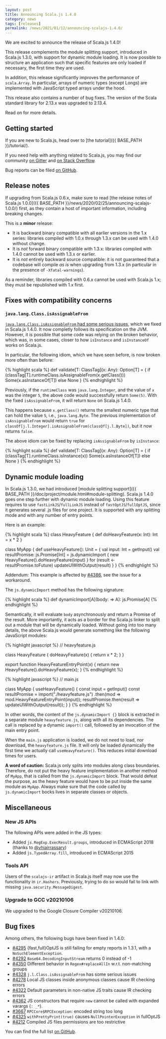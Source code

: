 ```yaml
---
layout: post
title: Announcing Scala.js 1.4.0
category: news
tags: [releases]
permalink: /news/2021/01/12/announcing-scalajs-1.4.0/
---
```



We are excited to announce the release of Scala.js 1.4.0!

This release complements the module splitting support, introduced in Scala.js 1.3.0, with support for dynamic module loading.
It is now possible to structure an application such that specific features are only loaded if necessary, the first time they are used.

In addition, this release significantly improves the performance of `scala.Array`.
In particular, arrays of numeric types (except Longs) are implemented with JavaScript typed arrays under the hood.

This release also contains a number of bug fixes.
The version of the Scala standard library for 2.13.x was upgraded to 2.13.4.

Read on for more details.

<!--more-->

## Getting started

If you are new to Scala.js, head over to [the tutorial]({{ BASE_PATH }}/tutorial/).

If you need help with anything related to Scala.js, you may find our community [on Gitter](https://gitter.im/scala-js/scala-js) and [on Stack Overflow](https://stackoverflow.com/questions/tagged/scala.js).

Bug reports can be filed [on GitHub](https://github.com/scala-js/scala-js/issues).

## Release notes

If upgrading from Scala.js 0.6.x, make sure to read [the release notes of Scala.js 1.0.0]({{ BASE_PATH }}/news/2020/02/25/announcing-scalajs-1.0.0/) first, as they contain a host of important information, including breaking changes.

This is a **minor** release:

* It is backward binary compatible with all earlier versions in the 1.x series: libraries compiled with 1.0.x through 1.3.x can be used with 1.4.0 without change.
* It is *not* forward binary compatible with 1.3.x: libraries compiled with 1.4.0 cannot be used with 1.3.x or earlier.
* It is *not* entirely backward source compatible: it is not guaranteed that a codebase will compile *as is* when upgrading from 1.3.x (in particular in the presence of `-Xfatal-warnings`).

As a reminder, libraries compiled with 0.6.x cannot be used with Scala.js 1.x; they must be republished with 1.x first.

## Fixes with compatibility concerns

### `java.lang.Class.isAssignableFrom`

[`java.lang.Class.isAssignableFrom` had some serious issues](https://github.com/scala-js/scala-js/issues/4328), which we fixed in Scala.js 1.4.0.
It now completly follows its specification on the JVM.
However, it is possible that some code was relying on the broken behavior, which was, in some cases, closer to how `isInstance` and `isInstanceOf` works on Scala.js.

In particular, the following idiom, which we have seen before, is now broken more often than before:

{% highlight scala %}
def validate[T: ClassTag](x: Any): Option[T] = {
  if (classTag[T].runtimeClass.isAssignableFrom(x.getClass()))
    Some(x.asInstanceOf[T])
  else
    None
}
{% endhighlight %}

Previously, if the `runtimeClass` was `java.lang.Integer`, and the value of `x` was the integer `5`, the above code would successfully return `Some(5)`.
With the fixed `isAssignableFrom`, it will return `None` on Scala.js 1.4.0.

This happens because `x.getClass()` returns the smallest numeric type that can hold the value `5`, i.e., `java.lang.Byte`.
The previous implementation of `isAssignableFrom` would return `true` for `classOf[j.l.Integer].isAssignableFrom(classOf[j.l.Byte])`, but it now returns `false`.

The above idiom can be fixed by replacing `isAssignableFrom` by `isInstance`:

{% highlight scala %}
def validate[T: ClassTag](x: Any): Option[T] = {
  if (classTag[T].runtimeClass.isInstance(x))
    Some(x.asInstanceOf[T])
  else
    None
}
{% endhighlight %}

## Dynamic module loading

In Scala.js 1.3.0, we had introduced [module splitting support]({{ BASE_PATH }}/doc/project/module.html#module-splitting).
Scala.js 1.4.0 goes one step further with dynamic module loading.
Using this feature requires to use `fastLinkJS`/`fullLinkJS` instead of `fastOptJS`/`fullOptJS`, since it generates several .js files for one project.
It is supported with any splitting mode and with any number of entry points.

Here is an example:

{% highlight scala %}
class HeavyFeature {
  def doHeavyFeature(x: Int): Int =
    x * 2
}

class MyApp {
  def useHeavyFeature(): Unit = {
    val input: Int = getInput()
    val resultPromise: js.Promise[Int] = js.dynamicImport {
      new HeavyFeature().doHeavyFeature(input)
    }
    for (result <- resultPromise.toFuture)
      updateUIWithOutput(result)
  }
}
{% endhighlight %}

Addendum: This example is affected by [#4386](https://github.com/scala-js/scala-js/issues/4386), see the issue for a workaround.

The `js.dynamicImport` method has the following signature:

{% highlight scala %}
def dynamicImport[A](body: => A): js.Promise[A]
{% endhighlight %}

Semantically, it will evaluate `body` asynchronously and return a Promise of the result.
More importantly, it acts as a border for the Scala.js linker to split out a module that will be dynamically loaded.
Without going into too many details, the above Scala.js would generate something like the following JavaScript modules:

{% highlight javascript %}
// heavyfeature.js

class HeavyFeature {
  doHeavyFeature(x) {
    return x * 2;
  }
}

export function HeavyFeatureEntryPoint(x) {
  return new HeavyFeature().doHeavyFeature(x);
}
{% endhighlight %}

{% highlight javascript %}
// main.js

class MyApp {
  useHeavyFeature() {
    const input = getInput()
    const resultPromise = import("./heavyfeature.js")
      .then(mod => mod.HeavyFeatureEntryPoint(input));
    resultPromise.then(result => updateUIWithOutput(result));
  }
}
{% endhighlight %}

In other words, the content of the `js.dynamicImport {}` block is extracted in a separate module `heavyfeature.js`, along with all its dependencies.
The call is replaced by a dynamic `import()` call, followed by an invocation of the main entry point.

When the `main.js` application is loaded, we do not need to load, nor download, the `heavyfeature.js` file.
It will only be loaded dynamically the first time we actually call `useHeavyFeature()`.
This reduces initial download times for users.

**A word of caution:** Scala.js only splits into modules along class boundaries.
Therefore, do not put the heavy feature implementation in another method of `MyApp`, that is called from the `js.dynamicImport` block.
That would defeat the purpose, as the heavy feature would have to be put inside the same module as `MyApp`.
Always make sure that the code called by `js.dynamicImport` bocks lives in separate classes or objects.

## Miscellaneous

### New JS APIs

The following APIs were added in the JS types:

* Added `js.RegExp.ExecResult.groups`, introduced in ECMAScript 2018 (thanks to [@vhiairrassary](https://github.com/vhiairrassary))
* Added `js.TypedArray.fill`, introduced in ECMAScript 2015

### Tools API

Users of the `scalajs-ir` artifact in Scala.js itself may now use the functionality in `ir.Hashers`.
Previously, trying to do so would fail to link with missing `java.security.MessageDigest`.

### Upgrade to GCC v20210106

We upgraded to the Google Closure Compiler v20210106.

## Bug fixes

Among others, the following bugs have been fixed in 1.4.0:

* [#4295](https://github.com/scala-js/scala-js/issues/4295) {fast,full}OptJS is still failing for empty reports in 1.3.1, with a `NoSuchElementException`.
* [#4292](https://github.com/scala-js/scala-js/issues/4292) `Base64.DecodingInputStream` returns 0 instead of -1
* [#4350](https://github.com/scala-js/scala-js/issues/4350) Different behavior in `Regex#replaceAllIn` w.r.t. non-matching groups
* [#4328](https://github.com/scala-js/scala-js/issues/4328) `j.l.Class.isAssignableFrom` has some serious issues
* [#4278](https://github.com/scala-js/scala-js/issues/4278) Local JS classes inside anonymous classes cause IR checking errors
* [#4322](https://github.com/scala-js/scala-js/issues/4322) Default parameters in non-native JS traits cause IR checking errors
* [#4362](https://github.com/scala-js/scala-js/issues/4362) JS constructors that require `new` cannot be called with expanded varargs (`: _*`).
* [#3667](https://github.com/scala-js/scala-js/issues/3667) `RPCCore$RPCException`: encoded string too long
* [#4325](https://github.com/scala-js/scala-js/issues/4325) `withPrettyPrint(true)` causes `NullPointerException` in fullOptJS
* [#4212](https://github.com/scala-js/scala-js/issues/4212) Compiled JS files permissions are too restrictive

You can find the full list [on GitHub](https://github.com/scala-js/scala-js/issues?q=is%3Aissue+milestone%3Av1.4.0+is%3Aclosed).

